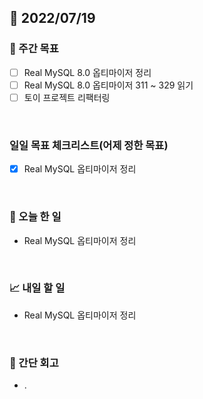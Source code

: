 ## 📅 2022/07/19


### 👏 주간 목표

- [ ] Real MySQL 8.0 옵티마이저 정리
- [ ] Real MySQL 8.0 옵티마이저 311 ~ 329 읽기
- [ ] 토이 프로젝트 리팩터링

<br/>

### 일일 목표 체크리스트(어제 정한 목표)

- [x] Real MySQL 옵티마이저 정리

<br/>

### 💯 오늘 한 일

- Real MySQL 옵티마이저 정리

<br/>

### 📈 내일 할 일

- Real MySQL 옵티마이저 정리

<br/>

### 🤔 간단 회고

- .
